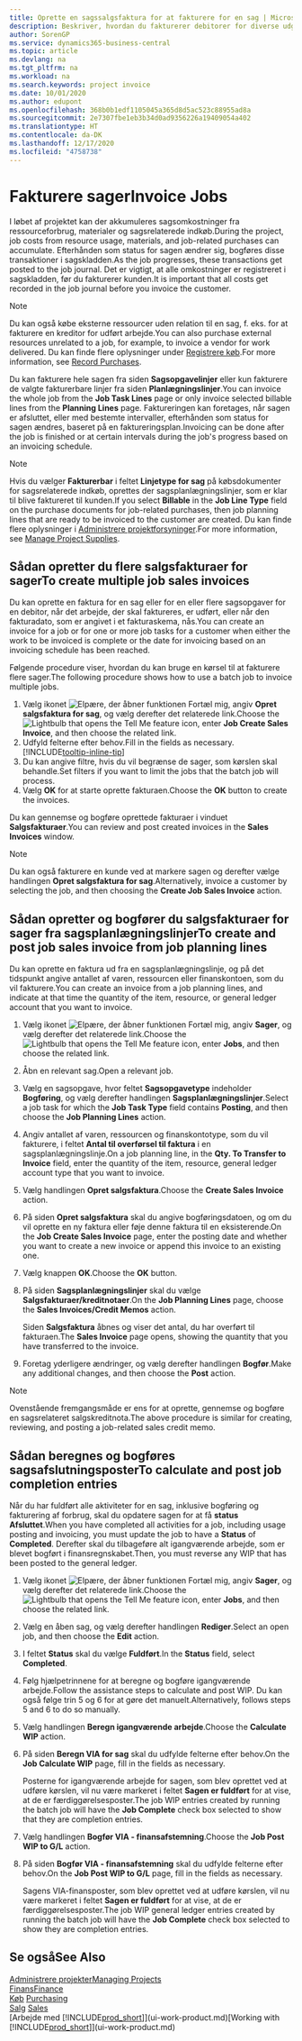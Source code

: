 ```yaml
---
title: Oprette en sagssalgsfaktura for at fakturere for en sag | Microsoft Docs
description: Beskriver, hvordan du fakturerer debitorer for diverse udgifter, efterhånden som et projekt skrider frem.
author: SorenGP
ms.service: dynamics365-business-central
ms.topic: article
ms.devlang: na
ms.tgt_pltfrm: na
ms.workload: na
ms.search.keywords: project invoice
ms.date: 10/01/2020
ms.author: edupont
ms.openlocfilehash: 368b0b1edf1105045a365d8d5ac523c88955ad8a
ms.sourcegitcommit: 2e7307fbe1eb3b34d0ad9356226a19409054a402
ms.translationtype: HT
ms.contentlocale: da-DK
ms.lasthandoff: 12/17/2020
ms.locfileid: "4758738"
---
```

# <a name="invoice-jobs"></a><span data-ttu-id="e5992-103">Fakturere sager</span><span class="sxs-lookup"><span data-stu-id="e5992-103">Invoice Jobs</span></span>
<span data-ttu-id="e5992-104">I løbet af projektet kan der akkumuleres sagsomkostninger fra ressourceforbrug, materialer og sagsrelaterede indkøb.</span><span class="sxs-lookup"><span data-stu-id="e5992-104">During the project, job costs from resource usage, materials, and job-related purchases can accumulate.</span></span> <span data-ttu-id="e5992-105">Efterhånden som status for sagen ændrer sig, bogføres disse transaktioner i sagskladden.</span><span class="sxs-lookup"><span data-stu-id="e5992-105">As the job progresses, these transactions get posted to the job journal.</span></span> <span data-ttu-id="e5992-106">Det er vigtigt, at alle omkostninger er registreret i sagskladden, før du fakturerer kunden.</span><span class="sxs-lookup"><span data-stu-id="e5992-106">It is important that all costs get recorded in the job journal before you invoice the customer.</span></span>

> [!NOTE]
> <span data-ttu-id="e5992-107">Du kan også købe eksterne ressourcer uden relation til en sag, f. eks. for at fakturere en kreditor for udført arbejde.</span><span class="sxs-lookup"><span data-stu-id="e5992-107">You can also purchase external resources unrelated to a job, for example, to invoice a vendor for work delivered.</span></span> <span data-ttu-id="e5992-108">Du kan finde flere oplysninger under [Registrere køb](purchasing-how-record-purchases.md).</span><span class="sxs-lookup"><span data-stu-id="e5992-108">For more information, see [Record Purchases](purchasing-how-record-purchases.md).</span></span>

<span data-ttu-id="e5992-109">Du kan fakturere hele sagen fra siden **Sagsopgavelinjer** eller kun fakturere de valgte fakturerbare linjer fra siden **Planlægningslinjer**.</span><span class="sxs-lookup"><span data-stu-id="e5992-109">You can invoice the whole job from the **Job Task Lines** page or only invoice selected billable lines from the **Planning Lines** page.</span></span> <span data-ttu-id="e5992-110">Faktureringen kan foretages, når sagen er afsluttet, eller med bestemte intervaller, efterhånden som status for sagen ændres, baseret på en faktureringsplan.</span><span class="sxs-lookup"><span data-stu-id="e5992-110">Invoicing can be done after the job is finished or at certain intervals during the job's progress based on an invoicing schedule.</span></span>

> [!NOTE]  
> <span data-ttu-id="e5992-111">Hvis du vælger **Fakturerbar** i feltet **Linjetype for sag** på købsdokumenter for sagsrelaterede indkøb, oprettes der sagsplanlægningslinjer, som er klar til blive faktureret til kunden.</span><span class="sxs-lookup"><span data-stu-id="e5992-111">If you select **Billable** in the **Job Line Type** field on the purchase documents for job-related purchases, then job planning lines that are ready to be invoiced to the customer are created.</span></span> <span data-ttu-id="e5992-112">Du kan finde flere oplysninger i [Administrere projektforsyninger](projects-how-manage-project-supplies.md).</span><span class="sxs-lookup"><span data-stu-id="e5992-112">For more information, see [Manage Project Supplies](projects-how-manage-project-supplies.md).</span></span>

## <a name="to-create-multiple-job-sales-invoices"></a><span data-ttu-id="e5992-113">Sådan opretter du flere salgsfakturaer for sager</span><span class="sxs-lookup"><span data-stu-id="e5992-113">To create multiple job sales invoices</span></span>
<span data-ttu-id="e5992-114">Du kan oprette en faktura for en sag eller for en eller flere sagsopgaver for en debitor, når det arbejde, der skal faktureres, er udført, eller når den fakturadato, som er angivet i et fakturaskema, nås.</span><span class="sxs-lookup"><span data-stu-id="e5992-114">You can create an invoice for a job or for one or more job tasks for a customer when either the work to be invoiced is complete or the date for invoicing based on an invoicing schedule has been reached.</span></span>

<span data-ttu-id="e5992-115">Følgende procedure viser, hvordan du kan bruge en kørsel til at fakturere flere sager.</span><span class="sxs-lookup"><span data-stu-id="e5992-115">The following procedure shows how to use a batch job to invoice multiple jobs.</span></span>  

1. <span data-ttu-id="e5992-116">Vælg ikonet ![Elpære, der åbner funktionen Fortæl mig](media/ui-search/search_small.png "Fortæl mig, hvad du vil foretage dig"), angiv **Opret salgsfaktura for sag**, og vælg derefter det relaterede link.</span><span class="sxs-lookup"><span data-stu-id="e5992-116">Choose the ![Lightbulb that opens the Tell Me feature](media/ui-search/search_small.png "Tell me what you want to do") icon, enter **Job Create Sales Invoice**, and then choose the related link.</span></span>  
2. <span data-ttu-id="e5992-117">Udfyld felterne efter behov.</span><span class="sxs-lookup"><span data-stu-id="e5992-117">Fill in the fields as necessary.</span></span> [!INCLUDE[tooltip-inline-tip](includes/tooltip-inline-tip_md.md)]
3. <span data-ttu-id="e5992-118">Du kan angive filtre, hvis du vil begrænse de sager, som kørslen skal behandle.</span><span class="sxs-lookup"><span data-stu-id="e5992-118">Set filters if you want to limit the jobs that the batch job will process.</span></span>
4. <span data-ttu-id="e5992-119">Vælg **OK** for at starte oprette fakturaen.</span><span class="sxs-lookup"><span data-stu-id="e5992-119">Choose the **OK** button to create the invoices.</span></span>  

<span data-ttu-id="e5992-120">Du kan gennemse og bogføre oprettede fakturaer i vinduet **Salgsfakturaer**.</span><span class="sxs-lookup"><span data-stu-id="e5992-120">You can review and post created invoices in the **Sales Invoices** window.</span></span>

> [!NOTE]
> <span data-ttu-id="e5992-121">Du kan også fakturere en kunde ved at markere sagen og derefter vælge handlingen **Opret salgsfaktura for sag**.</span><span class="sxs-lookup"><span data-stu-id="e5992-121">Alternatively, invoice a customer by selecting the job, and then choosing the **Create Job Sales Invoice** action.</span></span> 

## <a name="to-create-and-post-job-sales-invoice-from-job-planning-lines"></a><span data-ttu-id="e5992-122">Sådan opretter og bogfører du salgsfakturaer for sager fra sagsplanlægningslinjer</span><span class="sxs-lookup"><span data-stu-id="e5992-122">To create and post job sales invoice from job planning lines</span></span>
<span data-ttu-id="e5992-123">Du kan oprette en faktura ud fra en sagsplanlægningslinje, og på det tidspunkt angive antallet af varen, ressourcen eller finanskontoen, som du vil fakturere.</span><span class="sxs-lookup"><span data-stu-id="e5992-123">You can create an invoice from a job planning lines, and indicate at that time the quantity of the item, resource, or general ledger account that you want to invoice.</span></span>

1. <span data-ttu-id="e5992-124">Vælg ikonet ![Elpære, der åbner funktionen Fortæl mig](media/ui-search/search_small.png "Fortæl mig, hvad du vil foretage dig"), angiv **Sager**, og vælg derefter det relaterede link.</span><span class="sxs-lookup"><span data-stu-id="e5992-124">Choose the ![Lightbulb that opens the Tell Me feature](media/ui-search/search_small.png "Tell me what you want to do") icon, enter **Jobs**, and then choose the related link.</span></span>
2. <span data-ttu-id="e5992-125">Åbn en relevant sag.</span><span class="sxs-lookup"><span data-stu-id="e5992-125">Open a relevant job.</span></span>
3. <span data-ttu-id="e5992-126">Vælg en sagsopgave, hvor feltet **Sagsopgavetype** indeholder **Bogføring**, og vælg derefter handlingen **Sagsplanlægningslinjer**.</span><span class="sxs-lookup"><span data-stu-id="e5992-126">Select a job task for which the **Job Task Type** field contains **Posting**, and then choose the **Job Planning Lines** action.</span></span>  
4. <span data-ttu-id="e5992-127">Angiv antallet af varen, ressourcen og finanskontotype, som du vil fakturere, i feltet **Antal til overførsel til faktura** i en sagsplanlægningslinje.</span><span class="sxs-lookup"><span data-stu-id="e5992-127">On a job planning line, in the **Qty. To Transfer to Invoice** field, enter the quantity of the item, resource, general ledger account type that you want to invoice.</span></span>  
5. <span data-ttu-id="e5992-128">Vælg handlingen **Opret salgsfaktura**.</span><span class="sxs-lookup"><span data-stu-id="e5992-128">Choose the **Create Sales Invoice** action.</span></span>
6. <span data-ttu-id="e5992-129">På siden **Opret salgsfaktura** skal du angive bogføringsdatoen, og om du vil oprette en ny faktura eller føje denne faktura til en eksisterende.</span><span class="sxs-lookup"><span data-stu-id="e5992-129">On the **Job Create Sales Invoice** page, enter the posting date and whether you want to create a new invoice or append this invoice to an existing one.</span></span>
7. <span data-ttu-id="e5992-130">Vælg knappen **OK**.</span><span class="sxs-lookup"><span data-stu-id="e5992-130">Choose the **OK** button.</span></span>  
8. <span data-ttu-id="e5992-131">På siden **Sagsplanlægningslinjer** skal du vælge **Salgsfakturaer/kreditnotaer**.</span><span class="sxs-lookup"><span data-stu-id="e5992-131">On the **Job Planning Lines** page, choose the **Sales Invoices/Credit Memos** action.</span></span>

    <span data-ttu-id="e5992-132">Siden **Salgsfaktura** åbnes og viser det antal, du har overført til fakturaen.</span><span class="sxs-lookup"><span data-stu-id="e5992-132">The **Sales Invoice** page opens, showing the quantity that you have transferred to the invoice.</span></span>
9. <span data-ttu-id="e5992-133">Foretag yderligere ændringer, og vælg derefter handlingen **Bogfør**.</span><span class="sxs-lookup"><span data-stu-id="e5992-133">Make any additional changes, and then choose the **Post** action.</span></span>

> [!NOTE]  
>   <span data-ttu-id="e5992-134">Ovenstående fremgangsmåde er ens for at oprette, gennemse og bogføre en sagsrelateret salgskreditnota.</span><span class="sxs-lookup"><span data-stu-id="e5992-134">The above procedure is similar for creating, reviewing, and posting a job-related sales credit memo.</span></span>

## <a name="to-calculate-and-post-job-completion-entries"></a><span data-ttu-id="e5992-135">Sådan beregnes og bogføres sagsafslutningsposter</span><span class="sxs-lookup"><span data-stu-id="e5992-135">To calculate and post job completion entries</span></span>
<span data-ttu-id="e5992-136">Når du har fuldført alle aktiviteter for en sag, inklusive bogføring og fakturering af forbrug, skal du opdatere sagen for at få **status** **Afsluttet**.</span><span class="sxs-lookup"><span data-stu-id="e5992-136">When you have completed all activities for a job, including usage posting and invoicing, you must update the job to have a **Status** of **Completed**.</span></span> <span data-ttu-id="e5992-137">Derefter skal du tilbageføre alt igangværende arbejde, som er blevet bogført i finansregnskabet.</span><span class="sxs-lookup"><span data-stu-id="e5992-137">Then, you must reverse any WIP that has been posted to the general ledger.</span></span>

1. <span data-ttu-id="e5992-138">Vælg ikonet ![Elpære, der åbner funktionen Fortæl mig](media/ui-search/search_small.png "Fortæl mig, hvad du vil foretage dig"), angiv **Sager**, og vælg derefter det relaterede link.</span><span class="sxs-lookup"><span data-stu-id="e5992-138">Choose the ![Lightbulb that opens the Tell Me feature](media/ui-search/search_small.png "Tell me what you want to do") icon, enter **Jobs**, and then choose the related link.</span></span>  
2. <span data-ttu-id="e5992-139">Vælg en åben sag, og vælg derefter handlingen **Rediger**.</span><span class="sxs-lookup"><span data-stu-id="e5992-139">Select an open job, and then choose the **Edit** action.</span></span>
3. <span data-ttu-id="e5992-140">I feltet **Status** skal du vælge **Fuldført**.</span><span class="sxs-lookup"><span data-stu-id="e5992-140">In the **Status** field, select **Completed**.</span></span>
4. <span data-ttu-id="e5992-141">Følg hjælpetrinnene for at beregne og bogføre igangværende arbejde.</span><span class="sxs-lookup"><span data-stu-id="e5992-141">Follow the assistance steps to calculate and post WIP.</span></span> <span data-ttu-id="e5992-142">Du kan også følge trin 5 og 6 for at gøre det manuelt.</span><span class="sxs-lookup"><span data-stu-id="e5992-142">Alternatively, follows steps 5 and 6 to do so manually.</span></span>  
5. <span data-ttu-id="e5992-143">Vælg handlingen **Beregn igangværende arbejde**.</span><span class="sxs-lookup"><span data-stu-id="e5992-143">Choose the **Calculate WIP** action.</span></span>
6. <span data-ttu-id="e5992-144">På siden **Beregn VIA for sag** skal du udfylde felterne efter behov.</span><span class="sxs-lookup"><span data-stu-id="e5992-144">On the **Job Calculate WIP** page, fill in the fields as necessary.</span></span>  

     <span data-ttu-id="e5992-145">Posterne for igangværende arbejde for sagen, som blev oprettet ved at udføre kørslen, vil nu være markeret i feltet **Sagen er fuldført** for at vise, at de er færdiggørelsesposter.</span><span class="sxs-lookup"><span data-stu-id="e5992-145">The job WIP entries created by running the batch job will have the **Job Complete** check box selected to show that they are completion entries.</span></span>  
7. <span data-ttu-id="e5992-146">Vælg handlingen **Bogfør VIA - finansafstemning**.</span><span class="sxs-lookup"><span data-stu-id="e5992-146">Choose the **Job Post WIP to G/L** action.</span></span>
8. <span data-ttu-id="e5992-147">På siden **Bogfør VIA - finansafstemning** skal du udfylde felterne efter behov.</span><span class="sxs-lookup"><span data-stu-id="e5992-147">On the **Job Post WIP to G/L** page, fill in the fields as necessary.</span></span>  

     <span data-ttu-id="e5992-148">Sagens VIA-finansposter, som blev oprettet ved at udføre kørslen, vil nu være markeret i feltet **Sagen er fuldført** for at vise, at de er færdiggørelsesposter.</span><span class="sxs-lookup"><span data-stu-id="e5992-148">The job WIP general ledger entries created by running the batch job will have the **Job Complete** check box selected to show they are completion entries.</span></span>

## <a name="see-also"></a><span data-ttu-id="e5992-149">Se også</span><span class="sxs-lookup"><span data-stu-id="e5992-149">See Also</span></span>
[<span data-ttu-id="e5992-150">Administrere projekter</span><span class="sxs-lookup"><span data-stu-id="e5992-150">Managing Projects</span></span>](projects-manage-projects.md)  
[<span data-ttu-id="e5992-151">Finans</span><span class="sxs-lookup"><span data-stu-id="e5992-151">Finance</span></span>](finance.md)  
<span data-ttu-id="e5992-152">[Køb](purchasing-manage-purchasing.md)       </span><span class="sxs-lookup"><span data-stu-id="e5992-152">[Purchasing](purchasing-manage-purchasing.md)       </span></span>  
<span data-ttu-id="e5992-153">[Salg](sales-manage-sales.md)    </span><span class="sxs-lookup"><span data-stu-id="e5992-153">[Sales](sales-manage-sales.md)    </span></span>  
<span data-ttu-id="e5992-154">[Arbejde med [!INCLUDE[prod_short](includes/prod_short.md)]](ui-work-product.md)</span><span class="sxs-lookup"><span data-stu-id="e5992-154">[Working with [!INCLUDE[prod_short](includes/prod_short.md)]](ui-work-product.md)</span></span>  

